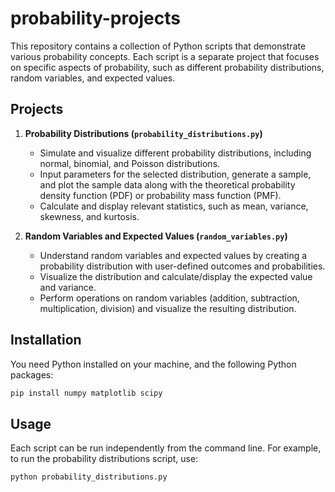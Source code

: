 # probability-projects

This repository contains a collection of Python scripts that demonstrate various probability concepts. Each script is a separate project that focuses on specific aspects of probability, such as different probability distributions, random variables, and expected values.

## Projects

1. **Probability Distributions (`probability_distributions.py`)**

   - Simulate and visualize different probability distributions, including normal, binomial, and Poisson distributions.
   - Input parameters for the selected distribution, generate a sample, and plot the sample data along with the theoretical probability density function (PDF) or probability mass function (PMF).
   - Calculate and display relevant statistics, such as mean, variance, skewness, and kurtosis.

2. **Random Variables and Expected Values (`random_variables.py`)**

   - Understand random variables and expected values by creating a probability distribution with user-defined outcomes and probabilities.
   - Visualize the distribution and calculate/display the expected value and variance.
   - Perform operations on random variables (addition, subtraction, multiplication, division) and visualize the resulting distribution.

## Installation

You need Python installed on your machine, and the following Python packages:

```bash
pip install numpy matplotlib scipy
```

## Usage
Each script can be run independently from the command line. For example, to run the probability distributions script, use:

```bash
python probability_distributions.py
```
